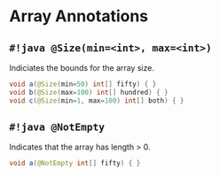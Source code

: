 # Array Annotations

## `#!java @Size(min=<int>, max=<int>)`
Indiciates the bounds for the array size.

```java
void a(@Size(min=50) int[] fifty) { }
void b(@Size(max=100) int[] hundred) { }
void c(@Size(min=1, max=100) int[] both) { }
```


## `#!java @NotEmpty`

Indicates that the array has length > 0.

```java
void a(@NotEmpty int[] fifty) { }
```
